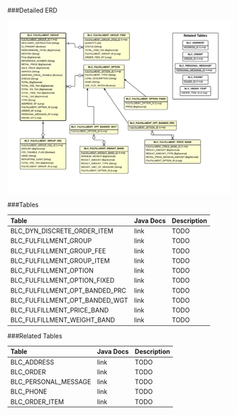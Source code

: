 ###Detailed ERD

![Order Fulfillment](images/dataModel/OrderFulfillmentDetailedERD.png)

###Tables

| Table                         | Java Docs | Description                                         |
|:------------------------------|:----------|:----------------------------------------------------|
|BLC_DYN_DISCRETE_ORDER_ITEM    | link      | TODO  |
|BLC_FULFILLMENT_GROUP          | link      | TODO  |
|BLC_FULFILLMENT_GROUP_FEE      | link      | TODO  |
|BLC_FULFILLMENT_GROUP_ITEM     | link      | TODO  |
|BLC_FULFILLMENT_OPTION         | link      | TODO  |
|BLC_FULFILLMENT_OPTION_FIXED   | link      | TODO  |
|BLC_FULFILLMENT_OPT_BANDED_PRC | link      | TODO  |
|BLC_FULFILLMENT_OPT_BANDED_WGT | link      | TODO  |
|BLC_FULFILLMENT_PRICE_BAND     | link      | TODO  |
|BLC_FULFILLMENT_WEIGHT_BAND    | link      | TODO  |

###Related Tables

| Table                | Java Docs	   | Description                                         |
|:---------------------|:--------------|:----------------------------------------------------|
|BLC_ADDRESS           | link          | TODO  |
|BLC_ORDER             | link          | TODO  |
|BLC_PERSONAL_MESSAGE  | link          | TODO  |
|BLC_PHONE             | link          | TODO  |
|BLC_ORDER_ITEM        | link          | TODO  |
